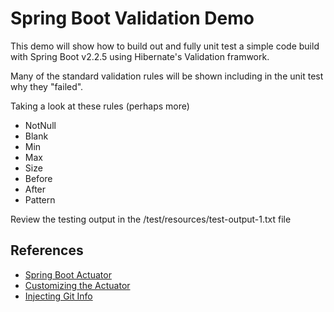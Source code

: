 # Spring Boot Validation Demo

This demo will show how to build out and fully unit test a simple code build with Spring Boot v2.2.5 using Hibernate's Validation framwork.

Many of the standard validation rules will be shown including in the unit test why they "failed".

Taking a look at these rules (perhaps more)

* NotNull
* Blank
* Min
* Max
* Size
* Before
* After
* Pattern

Review the testing output in the /test/resources/test-output-1.txt file

## References

* [Spring Boot Actuator](https://docs.spring.io/spring-boot/docs/2.2.5.RELEASE/reference/html/production-ready-enabling.html)
* [Customizing the Actuator](https://memorynotfound.com/spring-boot-customize-actuator-info-endpoint-example-configuration/)
* [Injecting Git Info](https://www.baeldung.com/spring-git-information)
